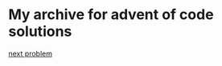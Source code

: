 # My archive for advent of code solutions

[next problem](https://adventofcode.com/2015/day/1#part2)
